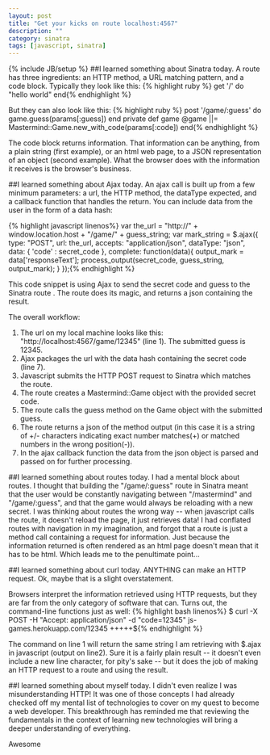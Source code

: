 ```yaml
---
layout: post
title: "Get your kicks on route localhost:4567"
description: ""
category: sinatra
tags: [javascript, sinatra]
---
```

{% include JB/setup %}
##I learned something about Sinatra today.
A route has three ingredients: an HTTP method, a URL matching pattern, and a code block.
Typically they look like this:
{% highlight ruby %}
get '/' do
  "hello world"
end{% endhighlight %}

But they can also look like this:
{% highlight ruby %}
post '/game/:guess' do
  game.guess(params[:guess])
end
private
  def game
    @game ||= Mastermind::Game.new_with_code(params[:code])
  end{% endhighlight %}

The code block returns information. That information can be anything, from a plain string (first example), or an html web page, to a JSON representation of an object (second example). What the browser does with the information it receives is the browser's business.

##I learned something about Ajax today.
An ajax call is built up from a few minimum parameters: a url, the HTTP method, the dataType expected, and a callback function that handles the return. You can include data from the user in the form of a data hash:

{% highlight javascript linenos%}
var the_url = "http://" + window.location.host + "/game/" + guess_string;
  var mark_string = $.ajax({
    type: "POST",
    url: the_url,
    accepts: "application/json",
    dataType: "json",
    data: { 'code' : secret_code },
    complete: function(data){
      output_mark = data['responseText'];
      process_output(secret_code, guess_string, output_mark);
    }
  });{% endhighlight %}

This code snippet is using Ajax to send the secret code and guess to the Sinatra route . The route does its magic, and returns a json containing the result.

The overall workflow:
1. The url on my local machine looks like this: "http://localhost:4567/game/12345" (line 1). The submitted guess is 12345.
2. Ajax packages the url with the data hash containing the secret code (line 7).
3. Javascript submits the HTTP POST request to Sinatra which matches the route.
4. The route creates a Mastermind::Game object with the provided secret code.
5. The route calls the guess method on the Game object with the submitted guess.
6. The route returns a json of the method output (in this case it is a string of +/- characters indicating exact number matches(+) or matched numbers in the wrong position(-)).
7. In the ajax callback function the data from the json object is parsed and passed on for further processing.

##I learned something about routes today.
I had a mental block about routes. I thought that building the "/game/:guess" route in Sinatra meant that the user would be constantly navigating between "/mastermind" and "/game/:guess", and that the game would always be reloading with a new secret. I was thinking about routes the wrong way -- when javascript calls the route, it doesn't reload the page, it just retrieves data! I had conflated routes with navigation in my imagination, and forgot that a route is just a method call containing a request for information. Just because the information returned is often rendered as an html page doesn't mean that it has to be html. Which leads me to the penultimate point...

##I learned something about curl today.
ANYTHING can make an HTTP request. Ok, maybe that is a slight overstatement.

Browsers interpret the information retrieved using HTTP requests, but they are far from the only category of software that can. Turns out, the command-line functions just as well:
{% highlight bash linenos%}
$ curl -X POST -H "Accept: application/json" -d "code=12345" js-games.herokuapp.com/12345
+++++${% endhighlight %}

The command on line 1 will return the same string I am retrieving with $.ajax in javascript (output on line2). Sure it is a fairly plain result -- it doesn't even include a new line character, for pity's sake -- but it does the job of making an HTTP request to a route and using the result.

##I learned something about myself today.
I didn't even realize I was misunderstanding HTTP! It was one of those concepts I had already checked off my mental list of technologies to cover on my quest to become a web developer. This breakthrough has reminded me that reviewing the fundamentals in the context of learning new technologies will bring a deeper understanding of everything.

Awesome